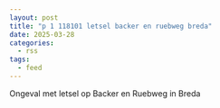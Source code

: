 ```yaml
---
layout: post
title: "p 1 118101 letsel backer en ruebweg breda"
date: 2025-03-28
categories: 
  - rss
tags: 
  - feed
---
```


Ongeval met letsel op Backer en Ruebweg in Breda
